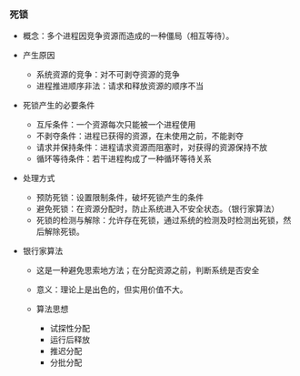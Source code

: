 
### 死锁

- 概念：多个进程因竞争资源而造成的一种僵局（相互等待）。
- 产生原因

	- 系统资源的竞争：对不可剥夺资源的竞争
	- 进程推进顺序非法：请求和释放资源的顺序不当

- 死锁产生的必要条件

	- 互斥条件：一个资源每次只能被一个进程使用
	- 不剥夺条件：进程已获得的资源，在未使用之前，不能剥夺
	- 请求并保持条件：进程请求资源而阻塞时，对获得的资源保持不放
	- 循环等待条件：若干进程构成了一种循环等待关系

- 处理方式

	- 预防死锁：设置限制条件，破坏死锁产生的条件
	- 避免死锁：在资源分配时，防止系统进入不安全状态。（银行家算法）
	- 死锁的检测与解除：允许存在死锁，通过系统的检测及时检测出死锁，然后解除死锁。

- 银行家算法

	- 这是一种避免思索地方法；在分配资源之前，判断系统是否安全
	- 意义：理论上是出色的，但实用价值不大。
	- 算法思想

		- 试探性分配
		- 运行后释放
		- 推迟分配
		- 分批分配
